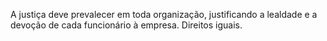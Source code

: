 A justiça deve prevalecer em toda organização, justificando a lealdade e a devoção de cada funcionário à empresa. Direitos iguais.